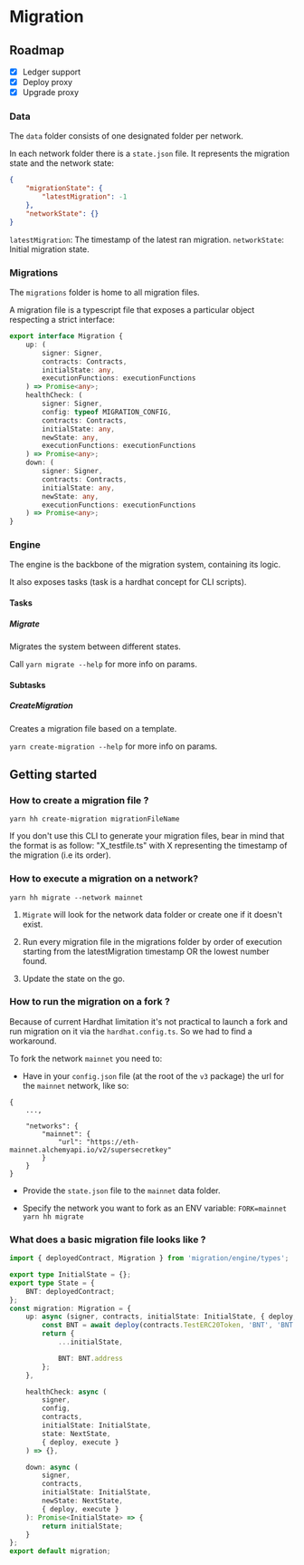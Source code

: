 # Migration

## Roadmap

-   [x] Ledger support
-   [x] Deploy proxy
-   [x] Upgrade proxy

### Data

The `data` folder consists of one designated folder per network.

In each network folder there is a `state.json` file. It represents the migration state and the network state:

```json
{
    "migrationState": {
        "latestMigration": -1
    },
    "networkState": {}
}
```

`latestMigration`: The timestamp of the latest ran migration.
`networkState`: Initial migration state.

### Migrations

The `migrations` folder is home to all migration files.

A migration file is a typescript file that exposes a particular object respecting a strict interface:

```ts
export interface Migration {
    up: (
        signer: Signer,
        contracts: Contracts,
        initialState: any,
        executionFunctions: executionFunctions
    ) => Promise<any>;
    healthCheck: (
        signer: Signer,
        config: typeof MIGRATION_CONFIG,
        contracts: Contracts,
        initialState: any,
        newState: any,
        executionFunctions: executionFunctions
    ) => Promise<any>;
    down: (
        signer: Signer,
        contracts: Contracts,
        initialState: any,
        newState: any,
        executionFunctions: executionFunctions
    ) => Promise<any>;
}
```

### Engine

The engine is the backbone of the migration system, containing its logic.

It also exposes tasks (task is a hardhat concept for CLI scripts).

#### Tasks

##### Migrate

Migrates the system between different states.

Call `yarn migrate --help` for more info on params.

#### Subtasks

##### CreateMigration

Creates a migration file based on a template.

`yarn create-migration --help` for more info on params.

## Getting started

### How to create a migration file ?

```
yarn hh create-migration migrationFileName
```

If you don't use this CLI to generate your migration files, bear in mind that the format is as follow: "X_testfile.ts" with X representing the timestamp of the migration (i.e its order).

### How to execute a migration on a network?

```
yarn hh migrate --network mainnet
```

1. `Migrate` will look for the network data folder or create one if it doesn't exist.

2. Run every migration file in the migrations folder by order of execution starting from the latestMigration timestamp OR the lowest number found.

3. Update the state on the go.

### How to run the migration on a fork ?

Because of current Hardhat limitation it's not practical to launch a fork and run migration on it via the `hardhat.config.ts`. So we had to find a workaround.

To fork the network `mainnet` you need to:

-   Have in your `config.json` file (at the root of the `v3` package) the url for the `mainnet` network, like so:

```
{
    ...,

    "networks": {
        "mainnet": {
            "url": "https://eth-mainnet.alchemyapi.io/v2/supersecretkey"
        }
    }
}
```

-   Provide the `state.json` file to the `mainnet` data folder.

-   Specify the network you want to fork as an ENV variable: `FORK=mainnet yarn hh migrate`

### What does a basic migration file looks like ?

```ts
import { deployedContract, Migration } from 'migration/engine/types';

export type InitialState = {};
export type State = {
    BNT: deployedContract;
};
const migration: Migration = {
    up: async (signer, contracts, initialState: InitialState, { deploy, execute }): Promise<State> => {
        const BNT = await deploy(contracts.TestERC20Token, 'BNT', 'BNT', 1000000);
        return {
            ...initialState,

            BNT: BNT.address
        };
    },

    healthCheck: async (
        signer,
        config,
        contracts,
        initialState: InitialState,
        state: NextState,
        { deploy, execute }
    ) => {},

    down: async (
        signer,
        contracts,
        initialState: InitialState,
        newState: NextState,
        { deploy, execute }
    ): Promise<InitialState> => {
        return initialState;
    }
};
export default migration;
```
